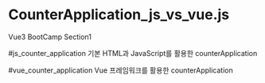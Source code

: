 # CounterApplication_js_vs_vue.js
 Vue3 BootCamp Section1

#js_counter_application 
기본 HTML과 JavaScript를 활용한 counterApplication

#vue_counter_application
Vue 프레임워크를 활용한 counterApplication
